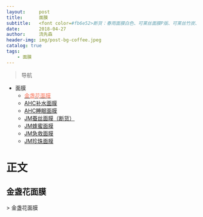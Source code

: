 ```yaml
---
layout:     post
title:      面膜
subtitle:   <font color=#fb6e52>断货：春雨面膜白色、可莱丝面膜P版、可莱丝竹炭、JM蚕丝面膜、SUN玻尿酸面膜</font>
date:       2018-04-27
author:     流先森
header-img: img/post-bg-coffee.jpeg
catalog: true
tags:
    - 面膜
---
```

> 导航

* 面膜
	* [<font color=#fb6e52>金盏花面膜</font>](#1.1)
  * [AHC补水面膜](#1.2)
  * [AHC睡眠面膜](#1.3)
  * [JM蚕丝面膜（断货）](#1.4)
  * [JM蜂蜜面膜](#1.5)
  * [JM急救面膜](#1.6)
  * [JM珍珠面膜](#1.7)


# 正文
<h2 id="1.1">金盏花面膜</h2>
> 金盏花面膜

